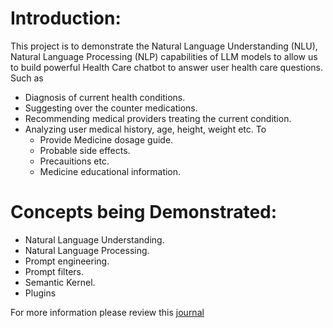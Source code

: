 # Introduction:
This project is to demonstrate the Natural Language Understanding (NLU), Natural Language Processing (NLP) capabilities of LLM models to allow us to build powerful Health Care chatbot to answer user health care questions. Such as
- Diagnosis of current health conditions.
- Suggesting over the counter medications.
- Recommending medical providers treating the current condition.
- Analyzing user medical history, age, height, weight etc. To
  - Provide Medicine dosage guide.
  - Probable side effects.
  - Precauitions etc.
  - Medicine educational information.

# Concepts being Demonstrated:
- Natural Language Understanding.
- Natural Language Processing.
- Prompt engineering.
- Prompt filters.
- Semantic Kernel.
- Plugins

For more information please review this [journal](https://iaeme.com/Home/article_id/IJAIRD_03_01_011)
